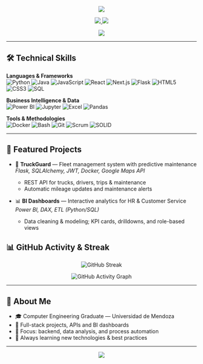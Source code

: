 <p align="center">
  <img src="https://capsule-render.vercel.app/api?type=waving&color=0:2496ED,100:F2C811&height=220&section=header&text=Bruno%20Rosales&fontSize=52&fontColor=ffffff&animation=fadeIn&desc=Computer%20Engineering%20Graduate&descAlignY=65&descSize=22" />
</p>

<p align="center">
  <a href="https://www.linkedin.com/in/bruno-rosales-18419a239/">
    <img src="https://img.shields.io/badge/LinkedIn-Bruno%20Rosales-0A66C2?style=for-the-badge&logo=linkedin&logoColor=white" />
  </a>
  <a href="mailto:brunonicorc@gmail.com">
    <img src="https://img.shields.io/badge/Gmail-brunonicorc%40gmail.com-D14836?style=for-the-badge&logo=gmail&logoColor=white" />
  </a>
</p>

<p align="center">
  <img src="https://readme-typing-svg.herokuapp.com?duration=2800&pause=300&center=true&vCenter=true&width=700&lines=Software+Developer;Data+Analyst;Backend+APIs+%26+Automation;Power+BI+%26+SQL;Always+learning+new+tech" />
</p>

---

## 🛠️ Technical Skills

**Languages & Frameworks**  
![Python](https://img.shields.io/badge/Python-3776AB?style=flat&logo=python&logoColor=white)
![Java](https://img.shields.io/badge/Java-007396?style=flat&logo=openjdk&logoColor=white)
![JavaScript](https://img.shields.io/badge/JavaScript-F7DF1E?style=flat&logo=javascript&logoColor=black)
![React](https://img.shields.io/badge/React-61DAFB?style=flat&logo=react&logoColor=000)
![Next.js](https://img.shields.io/badge/Next.js-000000?style=flat&logo=nextdotjs&logoColor=white)
![Flask](https://img.shields.io/badge/Flask-000000?style=flat&logo=flask&logoColor=white)
![HTML5](https://img.shields.io/badge/HTML5-E34F26?style=flat&logo=html5&logoColor=white)
![CSS3](https://img.shields.io/badge/CSS3-1572B6?style=flat&logo=css3&logoColor=white)
![SQL](https://img.shields.io/badge/SQL-336791?style=flat&logo=postgresql&logoColor=white)

**Business Intelligence & Data**  
![Power BI](https://img.shields.io/badge/Power%20BI-F2C811?style=flat&logo=powerbi&logoColor=000)
![Jupyter](https://img.shields.io/badge/Jupyter-F37626?style=flat&logo=jupyter&logoColor=white)
![Excel](https://img.shields.io/badge/Excel-217346?style=flat&logo=microsoftexcel&logoColor=white)
![Pandas](https://img.shields.io/badge/Pandas-150458?style=flat&logo=pandas&logoColor=white)

**Tools & Methodologies**  
![Docker](https://img.shields.io/badge/Docker-2496ED?style=flat&logo=docker&logoColor=white)
![Bash](https://img.shields.io/badge/Bash-4EAA25?style=flat&logo=gnubash&logoColor=white)
![Git](https://img.shields.io/badge/Git-F05032?style=flat&logo=git&logoColor=white)
![Scrum](https://img.shields.io/badge/Scrum-6DB33F?style=flat&logo=scrumalliance&logoColor=white)
![SOLID](https://img.shields.io/badge/SOLID-FF6D00?style=flat)

---

## 📂 Featured Projects

- 🚛 **TruckGuard** — Fleet management system with predictive maintenance  
  _Flask, SQLAlchemy, JWT, Docker, Google Maps API_  
  - REST API for trucks, drivers, trips & maintenance  
  - Automatic mileage updates and maintenance alerts

- 📊 **BI Dashboards** — Interactive analytics for HR & Customer Service  
  _Power BI, DAX, ETL (Python/SQL)_  
  - Data cleaning & modeling; KPI cards, drilldowns, and role-based views


## 📊 GitHub Activity & Streak

<p align="center">
  <img src="https://github-readme-streak-stats.herokuapp.com?user=bruno212121&theme=radical&hide_border=true" alt="GitHub Streak"/>
</p>

<p align="center">
  <img src="https://github-readme-activity-graph.vercel.app/graph?username=bruno212121&theme=react-dark&hide_border=true&area=true" alt="GitHub Activity Graph"/>
</p>

---

## 🧠 About Me
- 🎓 Computer Engineering Graduate — Universidad de Mendoza  
- 🚀 Full-stack projects, APIs and BI dashboards  
- 🔎 Focus: backend, data analysis, and process automation  
- 🌱 Always learning new technologies & best practices

---

<p align="center">
  <img src="https://capsule-render.vercel.app/api?type=waving&color=0:F2C811,100:2496ED&height=140&section=footer" />
</p>


